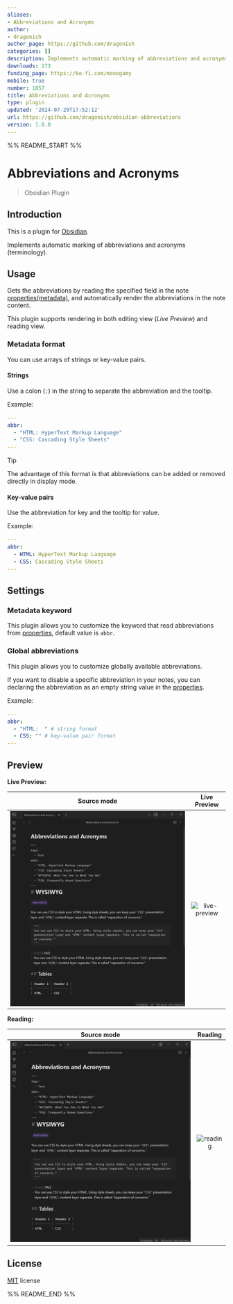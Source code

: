 ```yaml
---
aliases:
- Abbreviations and Acronyms
author:
- dragonish
author_page: https://github.com/dragonish
categories: []
description: Implements automatic marking of abbreviations and acronyms (terminology).
downloads: 273
funding_page: https://ko-fi.com/monogamy
mobile: true
number: 1857
title: Abbreviations and Acronyms
type: plugin
updated: '2024-07-29T17:52:12'
url: https://github.com/dragonish/obsidian-abbreviations
version: 1.0.0
---
```


%% README_START %%

# Abbreviations and Acronyms

> Obsidian Plugin

## Introduction

This is a plugin for [Obsidian](https://obsidian.md).

Implements automatic marking of abbreviations and acronyms (terminology).

## Usage

Gets the abbreviations by reading the specified field in the note [properties(metadata)](https://help.obsidian.md/Editing+and+formatting/Properties), and automatically render the abbreviations in the note content.

This plugin supports rendering in both editing view (*Live Preview*) and reading view.

### Metadata format

You can use arrays of strings or key-value pairs.

#### Strings

Use a colon (`:`) in the string to separate the abbreviation and the tooltip.

Example:

```yaml
---
abbr:
  - "HTML: HyperText Markup Language"
  - "CSS: Cascading Style Sheets"
---
```

> [!TIP]
> The advantage of this format is that abbreviations can be added or removed directly in display mode.

#### Key-value pairs

Use the abbreviation for key and the tooltip for value.

Example:

```yaml
---
abbr:
  - HTML: HyperText Markup Language
  - CSS: Cascading Style Sheets
---
```

## Settings

### Metadata keyword

This plugin allows you to customize the keyword that read abbreviations from [properties](https://help.obsidian.md/Editing+and+formatting/Properties), default value is `abbr`.

### Global abbreviations

This plugin allows you to customize globally available abbreviations.

If you want to disable a specific abbreviation in your notes, you can declaring the abbreviation as an empty string value in the [properties](https://help.obsidian.md/Editing+and+formatting/Properties).

Example:

```yaml
---
abbr:
  - "HTML:  " # string format
  - CSS: "" # key-value pair format
---
```

## Preview

**Live Preview:**

| Source mode | Live Preview |
| :---------: | :----------: |
| ![source-mode](https://raw.githubusercontent.com/dragonish/obsidian-abbreviations/HEAD/images/source-mode.png) | ![live-preview](images/live-preview.png) |

**Reading:**

| Source mode | Reading |
| :---------: | :-----: |
| ![source-mode](https://raw.githubusercontent.com/dragonish/obsidian-abbreviations/HEAD/images/source-mode.png) | ![reading](images/reading.png) |

## License

[MIT](/LICENSE) license


%% README_END %%